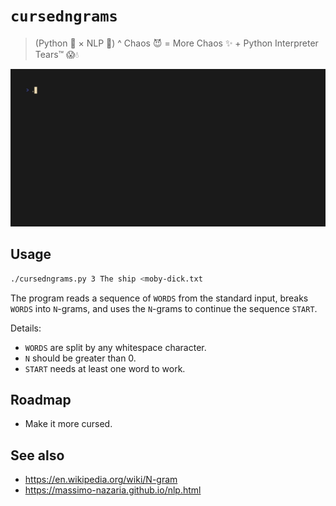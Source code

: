 # `cursedngrams`

> (Python 🐍 × NLP 👅) \^ Chaos 😈 = More Chaos ✨ + Python Interpreter
> Tears™ 😱💧

![](demo.gif)

## Usage

``` sh
./cursedngrams.py 3 The ship <moby-dick.txt
```

The program reads a sequence of `WORDS` from the standard input, breaks
`WORDS` into `N`-grams, and uses the `N`-grams to continue the sequence
`START`.

Details:

-   `WORDS` are split by any whitespace character.
-   `N` should be greater than 0.
-   `START` needs at least one word to work.

## Roadmap

-   Make it more cursed.

## See also

-   <https://en.wikipedia.org/wiki/N-gram>
-   <https://massimo-nazaria.github.io/nlp.html>
